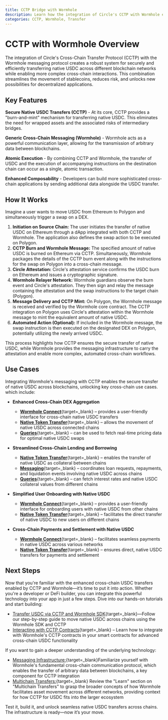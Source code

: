 ```yaml
---
title: CCTP Bridge with Wormhole
description: Learn how the integration of Circle's CCTP with Wormhole enables secure and efficient native USDC transfers and complex cross-chain interactions.
categories: CCTP, Wormhole, Transfer
---
```


# CCTP with Wormhole Overview 

The integration of Circle's Cross-Chain Transfer Protocol (CCTP) with the Wormhole messaging protocol creates a robust system for securely and efficiently transferring native USDC across different blockchain networks while enabling more complex cross-chain interactions. This combination streamlines the movement of stablecoins, reduces risk, and unlocks new possibilities for decentralized applications.

## Key Features

**Secure Native USDC Transfers (CCTP)** - At its core, CCTP provides a "burn-and-mint" mechanism for transferring native USDC. This eliminates the need for wrapped assets and the associated risks of intermediary bridges.

**Generic Cross-Chain Messaging (Wormhole)** - Wormhole acts as a powerful communication layer, allowing for the transmission of arbitrary data between blockchains.

**Atomic Execution** - By combining CCTP and Wormhole, the transfer of USDC and the execution of accompanying instructions on the destination chain can occur as a single, atomic transaction.

**Enhanced Composability** - Developers can build more sophisticated cross-chain applications by sending additional data alongside the USDC transfer.

## How It Works

Imagine a user wants to move USDC from Ethereum to Polygon and simultaneously trigger a swap on a DEX.

1.  **Initiation on Source Chain:** The user initiates the transfer of native USDC on Ethereum through a dApp integrated with both CCTP and Wormhole. The application also defines the swap action to be executed on Polygon.
2.  **CCTP Burn and Wormhole Message:** The specified amount of native USDC is burned on Ethereum via CCTP. Simultaneously, Wormhole packages the details of the CCTP burn event along with the instructions for the swap on Polygon into a cross-chain message.
3.  **Circle Attestation:** Circle's attestation service confirms the USDC burn on Ethereum and issues a cryptographic signature.
4.  **Wormhole Relayer Network:** Wormhole guardians observe the burn event and Circle's attestation. They then sign and relay the message containing the attestation and the swap instructions to the target chain (Polygon).
5.  **Message Delivery and CCTP Mint:** On Polygon, the Wormhole message is received and verified by the Wormhole core contract. The CCTP integration on Polygon uses Circle's attestation within the Wormhole message to mint the equivalent amount of native USDC.
6.  **Automated Action (Optional):** If included in the Wormhole message, the swap instruction is then executed on the designated DEX on Polygon, potentially utilizing the newly arrived USDC.

This process highlights how CCTP ensures the secure transfer of native USDC, while Wormhole provides the messaging infrastructure to carry the attestation and enable more complex, automated cross-chain workflows.

## Use Cases

Integrating Wormhole's messaging with CCTP enables the secure transfer of native USDC across blockchains, unlocking key cross-chain use cases. which include:

- **Enhanced Cross-Chain DEX Aggregation**
    - [**Wormhole Connect**](/docs/products/connect/get-started/){target=\_blank} – provides a user-friendly interface for cross-chain native USDC transfers
    - [**Native Token Transfer**](/docs/products/native-token-transfers/get-started/){target=\_blank} – allows the movement of native USDC across connected chains
    - [**Queries**](/docs/products/queries/get-started/){target=\_blank} – can be used to fetch real-time pricing data for optimal native USDC swaps

- **Streamlined Cross-Chain Lending and Borrowing**
    - [**Native Token Transfer**](/docs/products/native-token-transfers/get-started/){target=\_blank} – enables the transfer of native USDC as collateral between chains
    - [**Messaging**](/docs/products/messaging/get-started/){target=\_blank} – coordinates loan requests, repayments, and liquidation events involving native USDC across chains
    - [**Queries**](/docs/products/queries/get-started/){target=\_blank} – can fetch interest rates and native USDC collateral values from different chains

- **Simplified User Onboarding with Native USDC**
    - [**Wormhole Connect**](/docs/products/connect/get-started/){target=\_blank} – provides a user-friendly interface for onboarding users with native USDC from other chains
    - [**Native Token Transfer**](/docs/products/native-token-transfers/get-started/){target=\_blank} – facilitates the direct transfer of native USDC to new users on different chains

- **Cross-Chain Payments and Settlement with Native USDC**
    - [**Wormhole Connect**](/docs/products/connect/get-started/){target=\_blank} – facilitates seamless payments in native USDC across various networks
    - [**Native Token Transfer**](/docs/products/native-token-transfers/get-started/){target=\_blank} – ensures direct, native USDC transfers for payments and settlement

## Next Steps

Now that you're familiar with the enhanced cross-chain USDC transfers enabled by CCTP and Wormhole—it’s time to put it into action. Whether you're a developer or DeFi builder, you can integrate this powerful technology into your app in just a few steps. Dive into our hands-on tutorials and start building:

- [Transfer USDC via CCTP and Wormhole SDK](https://wormhole.com/docs/tutorials/typescript-sdk/usdc-via-cctp/){target=\_blank}—Follow our step-by-step guide to move native USDC across chains using the Wormhole SDK and CCTP
- [Interacting with CCTP Contracts](https://wormhole.com/docs/build/transfers/cctp/){target=\_blank} – Learn how to integrate with Wormhole's CCTP contracts in your smart contracts for advanced cross-chain USDC functionality

If you want to gain a deeper understanding of the underlying technology:

- [Messaging Infrastructure:](https://wormhole.com/docs/learn/messaging/){target=\_blank}Familiarize yourself with Wormhole's fundamental cross-chain communication protocol, which enables the transfer of arbitrary data between blockchains, a key component for CCTP integration
- [Multichain Transfers:](https://wormhole.com/docs/learn/transfers/){target=\_blank} Review the "Learn" section on "Multichain Transfers" to grasp the broader concepts of how Wormhole facilitates asset movement across different networks, providing context for how CCTP for USDC fits into the larger ecosystem

Test it, build it, and unlock seamless native USDC transfers across chains. The infrastructure is ready—now it’s your move.
